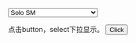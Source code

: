 <select id="isSelect" size="1">
    <option value="1">Solo SM</option>
    <option value="2">咦！我可以被选中</option>
    <option value="3">傻逼，我也可以被选中 </option>
    <option value="3">你们好逗，我也可以被选中</option>
    <option value="3">www.solosm.com</option>
</select>

点击button，select下拉显示。
<input type="button" id="clickSelect" value="Click"/>
